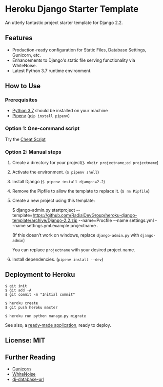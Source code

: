 # Heroku Django Starter Template

An utterly fantastic project starter template for Django 2.2.

## Features

- Production-ready configuration for Static Files, Database Settings, Gunicorn, etc.
- Enhancements to Django's static file serving functionality via WhiteNoise.
- Latest Python 3.7 runtime environment.

## How to Use

### Prerequisites

 - [Python 3.7](https://www.python.org/downloads/) should be installed on your machine
 - [Pipenv](https://docs.pipenv.org/en/latest/) (`pip install pipenv`)

### Option 1: One-command script

Try the [Cheat Script](https://github.com/RadialDevGroup/heroku-django-template/wiki/Cheat-Script-(django_new))

### Option 2: Manual steps

1. Create a directory for your project(`$ mkdir projectname;cd projectname`)
2. Activate the environment. (`$ pipenv shell`)
3. Install Django (`$ pipenv install django~=2.2`)
4. Remove the Pipfile to allow the template to replace it. (`$ rm Pipfile`)
5. Create a new project using this template:

    $ django-admin.py startproject --template=https://github.com/RadialDevGroup/heroku-django-template/archive/Django-2.2.zip --name=Procfile --name settings.yml --name settings.yml.example projectname .

    (If this doesn't work on windows, replace `django-admin.py` with `django-admin`)

    You can replace ``projectname`` with your desired project name.

6. Install dependencies. (`pipenv install --dev`)

## Deployment to Heroku

    $ git init
    $ git add -A
    $ git commit -m "Initial commit"

    $ heroku create
    $ git push heroku master

    $ heroku run python manage.py migrate

See also, a [ready-made application](https://github.com/heroku/python-getting-started), ready to deploy.


## License: MIT

## Further Reading

- [Gunicorn](https://warehouse.python.org/project/gunicorn/)
- [WhiteNoise](https://warehouse.python.org/project/whitenoise/)
- [dj-database-url](https://warehouse.python.org/project/dj-database-url/)
